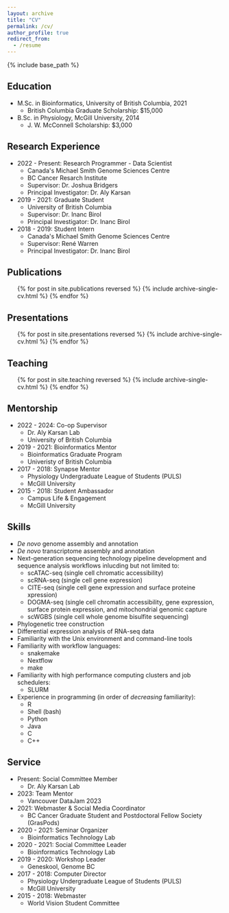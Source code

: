 ```yaml
---
layout: archive
title: "CV"
permalink: /cv/
author_profile: true
redirect_from:
  - /resume
---
```


{% include base_path %}

## Education
* M.Sc. in Bioinformatics, University of British Columbia, 2021  
	* British Columbia Graduate Scholarship: $15,000  
* B.Sc. in Physiology, McGill University, 2014  
	* J. W. McConnell Scholarship: $3,000

## Research Experience
* 2022 - Present: Research Programmer - Data Scientist
  * Canada's Michael Smith Genome Sciences Centre
  * BC Cancer Resarch Institute
  * Supervisor: Dr. Joshua Bridgers
  * Principal Investigator: Dr. Aly Karsan
* 2019 - 2021: Graduate Student
  * University of British Columbia
  * Supervisor: Dr. Inanc Birol
  * Principal Investigator: Dr. Inanc Birol
* 2018 - 2019: Student Intern
  * Canada's Michael Smith Genome Sciences Centre
  * Supervisor: René Warren
  * Principal Investigator: Dr. Inanc Birol
  
## Publications
  <ul>{% for post in site.publications reversed %}
    {% include archive-single-cv.html %}
  {% endfor %}</ul>  

## Presentations
  <ul>{% for post in site.presentations reversed %}
    {% include archive-single-cv.html %}
  {% endfor %}</ul>  
  
## Teaching
  <ul>{% for post in site.teaching reversed %}
    {% include archive-single-cv.html %}
  {% endfor %}</ul>
 
## Mentorship
* 2022 - 2024: Co-op Supervisor
    * Dr. Aly Karsan Lab
    * University of British Columbia
* 2019 - 2021: Bioinformatics Mentor  
	* Bioinformatics Graduate Program  
	* Univeristy of British Columbia  
* 2017 - 2018: Synapse Mentor  
	* Physiology Undergraduate League of Students (PULS)  
	* McGill University  
* 2015 - 2018: Student Ambassador  
	* Campus Life & Engagement  
	* McGill University  

## Skills
* _De novo_ genome assembly and annotation
* _De novo_ transcriptome assembly and annotation
* Next-generation sequencing technology pipeline development and sequence analysis workflows inlucding but not limited to:
    * scATAC-seq (single cell chromatic accessibility)
    * scRNA-seq (single cell gene expression)
    * CITE-seq (single cell gene expression and surface proteine xpression)
    * DOGMA-seq (single cell chromatin accessibility, gene expression, surface protein expression, and mitochondrial genomic capture
    * scWGBS (single cell whole genome bisulfite sequencing)
* Phylogenetic tree construction  
* Differential expression analysis of RNA-seq data 
* Familiarity with the Unix environment and command-line tools
* Familiarity with workflow languages:
    * snakemake
    * Nextflow
    * make
* Familiarity with high performance computing clusters and job schedulers:
    * SLURM
* Experience in programming (in order of _decreasing_ familiarity):
	* R
	* Shell (bash)
	* Python
	* Java
	* C
	* C++ 

## Service
* Present: Social Committee Member
    * Dr. Aly Karsan Lab
* 2023: Team Mentor
    * Vancouver DataJam 2023
* 2021: Webmaster & Social Media Coordinator  
	* BC Cancer Graduate Student and Postdoctoral Fellow Society (GrasPods)
* 2020 - 2021: Seminar Organizer  
	* Bioinformatics Technology Lab  
* 2020 - 2021: Social Committee Leader
	* Bioinformatics Technology Lab  
* 2019 - 2020: Workshop Leader  
	* Geneskool, Genome BC  
* 2017 - 2018: Computer Director  
	* Physiology Undergraduate League of Students (PULS)  
	* McGill University  
* 2015 - 2018: Webmaster  
	* World Vision Student Committee  
